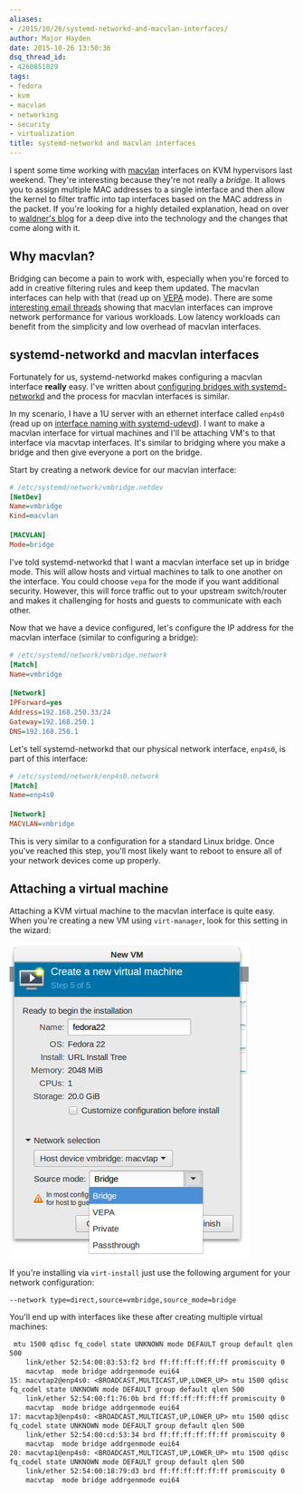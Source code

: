 ```yaml
---
aliases:
- /2015/10/26/systemd-networkd-and-macvlan-interfaces/
author: Major Hayden
date: 2015-10-26 13:50:36
dsq_thread_id:
- 4260851829
tags:
- fedora
- kvm
- macvlan
- networking
- security
- virtualization
title: systemd-networkd and macvlan interfaces
---
```


I spent some time working with [macvlan][1] interfaces on KVM hypervisors last weekend. They're interesting because they're not really a _bridge_. It allows you to assign multiple MAC addresses to a single interface and then allow the kernel to filter traffic into tap interfaces based on the MAC address in the packet. If you're looking for a highly detailed explanation, head on over to [waldner's blog][2] for a deep dive into the technology and the changes that come along with it.

## Why macvlan?

Bridging can become a pain to work with, especially when you're forced to add in creative filtering rules and keep them updated. The macvlan interfaces can help with that (read up on [VEPA][2] mode). There are some [interesting email threads][3] showing that macvlan interfaces can improve network performance for various workloads. Low latency workloads can benefit from the simplicity and low overhead of macvlan interfaces.

## systemd-networkd and macvlan interfaces

Fortunately for us, systemd-networkd makes configuring a macvlan interface **really** easy. I've written about [configuring bridges with systemd-networkd][4] and the process for macvlan interfaces is similar.

In my scenario, I have a 1U server with an ethernet interface called `enp4s0` (read up on [interface naming with systemd-udevd][5]). I want to make a macvlan interface for virtual machines and I'll be attaching VM's to that interface via macvtap interfaces. It's similar to bridging where you make a bridge and then give everyone a port on the bridge.

Start by creating a network device for our macvlan interface:

```ini
# /etc/systemd/network/vmbridge.netdev
[NetDev]
Name=vmbridge
Kind=macvlan

[MACVLAN]
Mode=bridge
```


I've told systemd-networkd that I want a macvlan interface set up in bridge mode. This will allow hosts and virtual machines to talk to one another on the interface. You could choose `vepa` for the mode if you want additional security. However, this will force traffic out to your upstream switch/router and makes it challenging for hosts and guests to communicate with each other.

Now that we have a device configured, let's configure the IP address for the macvlan interface (similar to configuring a bridge):

```ini
# /etc/systemd/network/vmbridge.network
[Match]
Name=vmbridge

[Network]
IPForward=yes
Address=192.168.250.33/24
Gateway=192.168.250.1
DNS=192.168.250.1
```


Let's tell systemd-networkd that our physical network interface, `enp4s0`, is part of this interface:

```ini
# /etc/systemd/network/enp4s0.network
[Match]
Name=enp4s0

[Network]
MACVLAN=vmbridge
```


This is very similar to a configuration for a standard Linux bridge. Once you've reached this step, you'll most likely want to reboot to ensure all of your network devices come up properly.

## Attaching a virtual machine

Attaching a KVM virtual machine to the macvlan interface is quite easy. When you're creating a new VM using `virt-manager`, look for this setting in the wizard:

![6]

If you're installing via `virt-install` just use the following argument for your network configuration:

```
--network type=direct,source=vmbridge,source_mode=bridge
```


You'll end up with interfaces like these after creating multiple virtual machines:

```
 mtu 1500 qdisc fq_codel state UNKNOWN mode DEFAULT group default qlen 500
    link/ether 52:54:00:83:53:f2 brd ff:ff:ff:ff:ff:ff promiscuity 0
    macvtap  mode bridge addrgenmode eui64
15: macvtap2@enp4s0: <BROADCAST,MULTICAST,UP,LOWER_UP> mtu 1500 qdisc fq_codel state UNKNOWN mode DEFAULT group default qlen 500
    link/ether 52:54:00:f1:76:0b brd ff:ff:ff:ff:ff:ff promiscuity 0
    macvtap  mode bridge addrgenmode eui64
17: macvtap3@enp4s0: <BROADCAST,MULTICAST,UP,LOWER_UP> mtu 1500 qdisc fq_codel state UNKNOWN mode DEFAULT group default qlen 500
    link/ether 52:54:00:cd:53:34 brd ff:ff:ff:ff:ff:ff promiscuity 0
    macvtap  mode bridge addrgenmode eui64
20: macvtap1@enp4s0: <BROADCAST,MULTICAST,UP,LOWER_UP> mtu 1500 qdisc fq_codel state UNKNOWN mode DEFAULT group default qlen 500
    link/ether 52:54:00:18:79:d3 brd ff:ff:ff:ff:ff:ff promiscuity 0
    macvtap  mode bridge addrgenmode eui64
```


 [1]: http://virt.kernelnewbies.org/MacVTap
 [2]: http://backreference.org/2014/03/20/some-notes-on-macvlanmacvtap/
 [3]: http://www.spinics.net/lists/netdev/msg103457.html
 [4]: https://major.io/2015/03/26/creating-a-bridge-for-virtual-machines-using-systemd-networkd/
 [5]: https://major.io/2015/08/21/understanding-systemds-predictable-network-device-names/
 [6]: /wp-content/uploads/2015/10/Selection_036.png